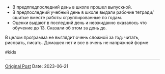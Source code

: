 - В предппедпоследний день в школе прошел выпускной.
- В предпоследний учебный день в школе выдали рабочие тетради/сшитые вместе работы сгруппированные по годам.
- Оценки выдают в последний день и неожиданно оказалось что обучение до 13. Сказали об этом за день до.

В целом программа не выглядит очень сложной за год: читать, рисовать, писать. Домашек нет и все в очень не напряжной форме

#kids

---
[Original Post](https://t.me/lev2tarragona/1312)
Date: 2023-06-21
